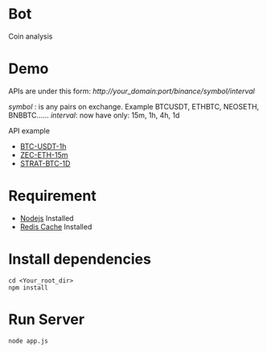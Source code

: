 # Bot
Coin analysis

# Demo
APIs are under this form:
*http://your_domain:port/binance/symbol/interval*

*symbol* : is any pairs on exchange. Example BTCUSDT, ETHBTC, NEOSETH, BNBBTC......
*interval*: now have only:  15m, 1h, 4h, 1d

API example
* [BTC-USDT-1h](http://207.246.113.77:5000/binance/BTCUSDT/15m)
* [ZEC-ETH-15m](http://207.246.113.77:5000/binance/ZECETH/15m)
* [STRAT-BTC-1D](http://207.246.113.77:5000/binance/STRATBTC/1d)

# Requirement

* [Nodejs](https://nodejs.org/en/) Installed
* [Redis Cache](https://redis.io/download) Installed

# Install dependencies

```
cd <Your_root_dir>
npm install
```

# Run Server

```
node app.js
```
